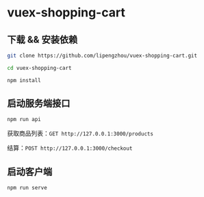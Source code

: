 # vuex-shopping-cart

## 下载 && 安装依赖

```bash
git clone https://github.com/lipengzhou/vuex-shopping-cart.git

cd vuex-shopping-cart

npm install
```

## 启动服务端接口

```bash
npm run api
```

获取商品列表：`GET http://127.0.0.1:3000/products`

结算：`POST http://127.0.0.1:3000/checkout`

## 启动客户端

```bash
npm run serve
```
